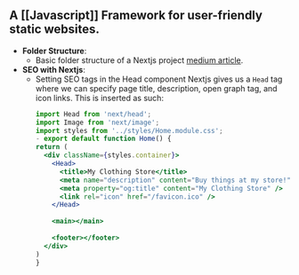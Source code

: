 ## A [[Javascript]] Framework for user-friendly static websites.
- **Folder Structure**:
	- Basic folder structure of a Nextjs project [medium article](https://medium.com/@pablo.delvalle.cr/an-opinionated-basic-next-js-files-and-directories-structure-88fefa2aa759).
- **SEO with Nextjs**:
	- Setting SEO tags in the Head component
	  Nextjs gives us a `Head` tag where we can specify page title, description, open graph tag, and icon links. This is inserted as such:
	  ```jsx
	  import Head from 'next/head';
	  import Image from 'next/image';
	  import styles from '../styles/Home.module.css';
	  - export default function Home() {
	  return (
	    <div className={styles.container}>
	      <Head>
	        <title>My Clothing Store</title>
	        <meta name="description" content="Buy things at my store!" />
	        <meta property="og:title" content="My Clothing Store" />
	        <link rel="icon" href="/favicon.ico" />
	      </Head>
	      
	      <main></main>
	      
	      <footer></footer>
	    </div>
	  )
	  }
	  ```